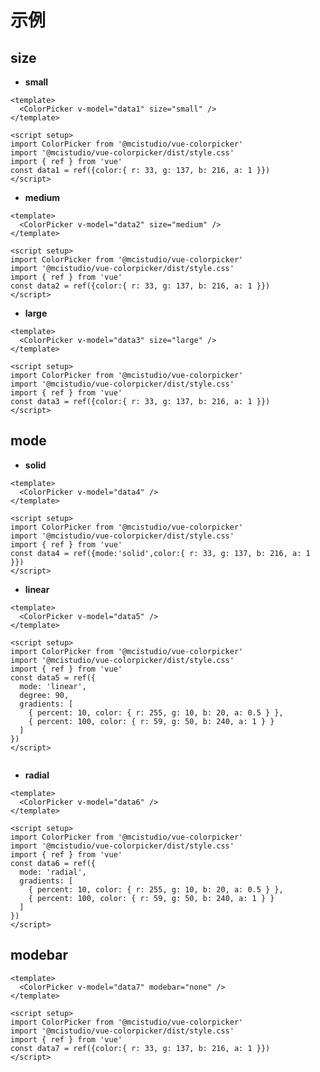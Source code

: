 <script setup>
import { useData } from 'vitepress'
import ColorPicker from '@mcistudio/vue-colorpicker'
import '@mcistudio/vue-colorpicker/dist/style.css'
import { ref } from 'vue'

const data1 = ref({color:{ r: 33, g: 137, b: 216, a: 1 }})
const data2 = ref({color:{ r: 33, g: 137, b: 216, a: 1 }})
const data3 = ref({color:{ r: 33, g: 137, b: 216, a: 1 }})
const data4 = ref({mode:'solid',color:{ r: 33, g: 137, b: 216, a: 1 }})
const data5 = ref({
  mode: 'linear',
  degree: 90,
  gradients: [
    { percent: 10, color: { r: 255, g: 10, b: 20, a: 0.5 } },
    { percent: 100, color: { r: 59, g: 50, b: 240, a: 1 } }
  ]
})
const data6 = ref({
  mode: 'radial',
  gradients: [
    { percent: 10, color: { r: 255, g: 10, b: 20, a: 0.5 } },
    { percent: 100, color: { r: 59, g: 50, b: 240, a: 1 } }
  ]
})
const data7 = ref({color:{ r: 33, g: 137, b: 216, a: 1 }})

function changed(color) {
  console.log('color changed', color)
}
</script>

# 示例
## size

- **small**
<ClientOnly>
<ColorPicker v-model="data1" size="small" />
</ClientOnly>

```vue
<template>
  <ColorPicker v-model="data1" size="small" />
</template>

<script setup>
import ColorPicker from '@mcistudio/vue-colorpicker'
import '@mcistudio/vue-colorpicker/dist/style.css'
import { ref } from 'vue'
const data1 = ref({color:{ r: 33, g: 137, b: 216, a: 1 }})
</script>
```

- **medium**
<ClientOnly>
<ColorPicker v-model="data2" size="medium" />
</ClientOnly>

```vue
<template>
  <ColorPicker v-model="data2" size="medium" />
</template>

<script setup>
import ColorPicker from '@mcistudio/vue-colorpicker'
import '@mcistudio/vue-colorpicker/dist/style.css'
import { ref } from 'vue'
const data2 = ref({color:{ r: 33, g: 137, b: 216, a: 1 }})
</script>
```

- **large** 
<ClientOnly>
<ColorPicker v-model="data3" size="large" />
</ClientOnly>

```vue
<template>
  <ColorPicker v-model="data3" size="large" />
</template>

<script setup>
import ColorPicker from '@mcistudio/vue-colorpicker'
import '@mcistudio/vue-colorpicker/dist/style.css'
import { ref } from 'vue'
const data3 = ref({color:{ r: 33, g: 137, b: 216, a: 1 }})
</script>
```

## mode

- **solid** 
<ClientOnly> 
<ColorPicker v-model="data4" />
</ClientOnly>

```vue
<template>
  <ColorPicker v-model="data4" />
</template>

<script setup>
import ColorPicker from '@mcistudio/vue-colorpicker'
import '@mcistudio/vue-colorpicker/dist/style.css'
import { ref } from 'vue'
const data4 = ref({mode:'solid',color:{ r: 33, g: 137, b: 216, a: 1 }})
</script>
```

- **linear** 
<ClientOnly>
<ColorPicker v-model="data5" />
</ClientOnly>

```vue
<template>
  <ColorPicker v-model="data5" />
</template>

<script setup>
import ColorPicker from '@mcistudio/vue-colorpicker'
import '@mcistudio/vue-colorpicker/dist/style.css'
import { ref } from 'vue'
const data5 = ref({
  mode: 'linear',
  degree: 90,
  gradients: [
    { percent: 10, color: { r: 255, g: 10, b: 20, a: 0.5 } },
    { percent: 100, color: { r: 59, g: 50, b: 240, a: 1 } }
  ]
})
</script>


```

- **radial** 
<ClientOnly>
<ColorPicker v-model="data6" />
</ClientOnly>

```vue
<template>
  <ColorPicker v-model="data6" />
</template>

<script setup>
import ColorPicker from '@mcistudio/vue-colorpicker'
import '@mcistudio/vue-colorpicker/dist/style.css'
import { ref } from 'vue'
const data6 = ref({
  mode: 'radial',
  gradients: [
    { percent: 10, color: { r: 255, g: 10, b: 20, a: 0.5 } },
    { percent: 100, color: { r: 59, g: 50, b: 240, a: 1 } }
  ]
})
</script>
```

## modebar

<ClientOnly>
<ColorPicker v-model="data7" modebar="none" />
</ClientOnly>

```vue
<template>
  <ColorPicker v-model="data7" modebar="none" />
</template>

<script setup>
import ColorPicker from '@mcistudio/vue-colorpicker'
import '@mcistudio/vue-colorpicker/dist/style.css'
import { ref } from 'vue'
const data7 = ref({color:{ r: 33, g: 137, b: 216, a: 1 }})
</script>
```